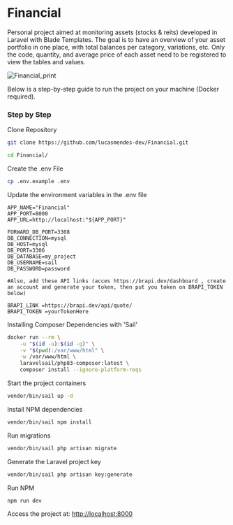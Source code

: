 
# Financial

Personal project aimed at monitoring assets (stocks & reits) developed in Laravel with Blade Templates. The goal is to have an overview of your asset portfolio in one place, with total balances per category, variations, etc. Only the code, quantity, and average price of each asset need to be registered to view the tables and values.

![Financial_print](https://github.com/lucasmendes-dev/Financial/assets/106750716/cb0dd165-7689-4e21-9af5-5bdeaeeb30cf)

Below is a step-by-step guide to run the project on your machine (Docker required).

### Step by Step
Clone Repository
```sh
git clone https://github.com/lucasmendes-dev/Financial.git
```

```sh
cd Financial/
```

Create the .env File
```sh
cp .env.example .env
```


Update the environment variables in the .env file
```dosini
APP_NAME="Financial"
APP_PORT=8000
APP_URL=http://localhost:"${APP_PORT}"

FORWARD_DB_PORT=3308
DB_CONNECTION=mysql
DB_HOST=mysql
DB_PORT=3306
DB_DATABASE=my_project
DB_USERNAME=sail
DB_PASSWORD=password

#Also, add these API links (acces https://brapi.dev/dashboard , create an account and generate your token, then put you token on BRAPI_TOKEN below)

BRAPI_LINK =https://brapi.dev/api/quote/
BRAPI_TOKEN =yourTokenHere

```

Installing Composer Dependencies with 'Sail'
```sh
docker run --rm \
    -u "$(id -u):$(id -g)" \
    -v "$(pwd):/var/www/html" \
    -w /var/www/html \
    laravelsail/php83-composer:latest \
    composer install --ignore-platform-reqs
```

Start the project containers
```sh
vendor/bin/sail up -d
```

Install NPM dependencies
```sh
vendor/bin/sail npm install
```

Run migrations
```sh
vendor/bin/sail php artisan migrate
```


Generate the Laravel project key
```sh
vendor/bin/sail php artisan key:generate
```

Run NPM
```sh
npm run dev
```


Access the project at:
[http://localhost:8000](http://localhost:8000)

